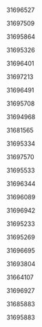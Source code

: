 31696527

31697509

31695864

31695326

31696401

31697213

31696491

31695708

31694968

31681565

31695334

31697570

31695533

31696344

31696089

31696942

31695233

31695269

31696695

31693804

31664107

31696927

31685883

31695883

